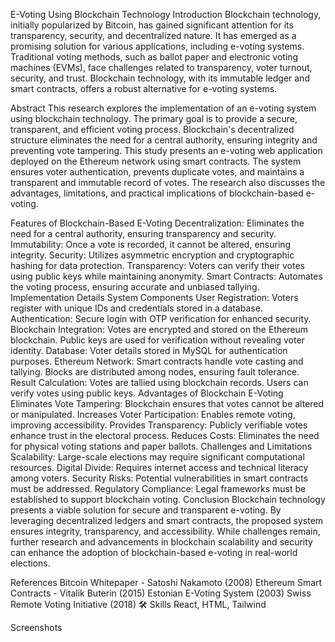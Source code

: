 E-Voting Using Blockchain Technology
Introduction
Blockchain technology, initially popularized by Bitcoin, has gained significant attention for its transparency, security, and decentralized nature. It has emerged as a promising solution for various applications, including e-voting systems. Traditional voting methods, such as ballot paper and electronic voting machines (EVMs), face challenges related to transparency, voter turnout, security, and trust. Blockchain technology, with its immutable ledger and smart contracts, offers a robust alternative for e-voting systems.

Abstract
This research explores the implementation of an e-voting system using blockchain technology. The primary goal is to provide a secure, transparent, and efficient voting process. Blockchain's decentralized structure eliminates the need for a central authority, ensuring integrity and preventing vote tampering. This study presents an e-voting web application deployed on the Ethereum network using smart contracts. The system ensures voter authentication, prevents duplicate votes, and maintains a transparent and immutable record of votes. The research also discusses the advantages, limitations, and practical implications of blockchain-based e-voting.

Features of Blockchain-Based E-Voting
Decentralization: Eliminates the need for a central authority, ensuring transparency and security.
Immutability: Once a vote is recorded, it cannot be altered, ensuring integrity.
Security: Utilizes asymmetric encryption and cryptographic hashing for data protection.
Transparency: Voters can verify their votes using public keys while maintaining anonymity.
Smart Contracts: Automates the voting process, ensuring accurate and unbiased tallying.
Implementation Details
System Components
User Registration: Voters register with unique IDs and credentials stored in a database.
Authentication: Secure login with OTP verification for enhanced security.
Blockchain Integration:
Votes are encrypted and stored on the Ethereum blockchain.
Public keys are used for verification without revealing voter identity.
Database: Voter details stored in MySQL for authentication purposes.
Ethereum Network:
Smart contracts handle vote casting and tallying.
Blocks are distributed among nodes, ensuring fault tolerance.
Result Calculation:
Votes are tallied using blockchain records.
Users can verify votes using public keys.
Advantages of Blockchain E-Voting
Eliminates Vote Tampering: Blockchain ensures that votes cannot be altered or manipulated.
Increases Voter Participation: Enables remote voting, improving accessibility.
Provides Transparency: Publicly verifiable votes enhance trust in the electoral process.
Reduces Costs: Eliminates the need for physical voting stations and paper ballots.
Challenges and Limitations
Scalability: Large-scale elections may require significant computational resources.
Digital Divide: Requires internet access and technical literacy among voters.
Security Risks: Potential vulnerabilities in smart contracts must be addressed.
Regulatory Compliance: Legal frameworks must be established to support blockchain voting.
Conclusion
Blockchain technology presents a viable solution for secure and transparent e-voting. By leveraging decentralized ledgers and smart contracts, the proposed system ensures integrity, transparency, and accessibility. While challenges remain, further research and advancements in blockchain scalability and security can enhance the adoption of blockchain-based e-voting in real-world elections.

References
Bitcoin Whitepaper - Satoshi Nakamoto (2008)
Ethereum Smart Contracts - Vitalik Buterin (2015)
Estonian E-Voting System (2003)
Swiss Remote Voting Initiative (2018)
🛠 Skills
React, HTML, Tailwind

Screenshots
